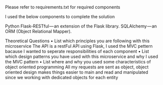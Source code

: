 Please refer to requirements.txt for required components



I used the below components to complete the solution

Python
Flask-RESTful — an extension of the Flask library.
SQLAlchemy — an ORM (Object Relational Mapper).


Theoretical Questions
• List which principles you are following with this microservice
    The API is a restFul API using Flask, I used the MVC pettern bacause I wanted to seperate responsibilities of each component
• List which design patterns you have used with this microservice and why
    I used the MVC pattern
• List where and why you used some characteristics of object oriented programming
    All my requests are sent  as object, object oriented design makes things easier to main and read and manipulated since we working with dedicated objects for each entity